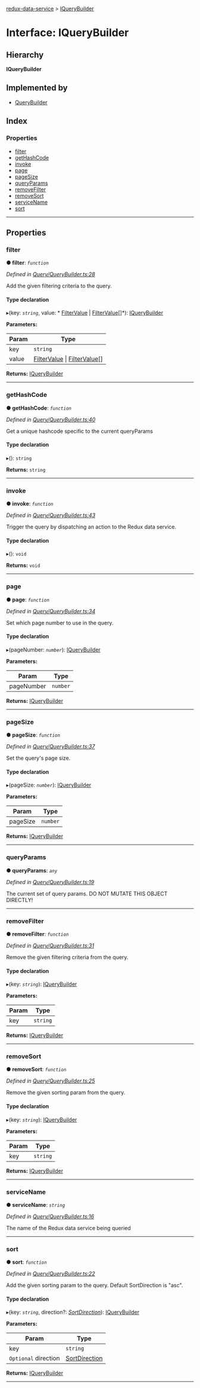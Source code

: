 [redux-data-service](../README.md) > [IQueryBuilder](../interfaces/iquerybuilder.md)

# Interface: IQueryBuilder

## Hierarchy

**IQueryBuilder**

## Implemented by

* [QueryBuilder](../classes/querybuilder.md)

## Index

### Properties

* [filter](iquerybuilder.md#filter)
* [getHashCode](iquerybuilder.md#gethashcode)
* [invoke](iquerybuilder.md#invoke)
* [page](iquerybuilder.md#page)
* [pageSize](iquerybuilder.md#pagesize)
* [queryParams](iquerybuilder.md#queryparams)
* [removeFilter](iquerybuilder.md#removefilter)
* [removeSort](iquerybuilder.md#removesort)
* [serviceName](iquerybuilder.md#servicename)
* [sort](iquerybuilder.md#sort)

---

## Properties

<a id="filter"></a>

###  filter

**● filter**: *`function`*

*Defined in [Query/QueryBuilder.ts:28](https://github.com/Rediker-Software/redux-data-service/blob/24939f4/src/Query/QueryBuilder.ts#L28)*

Add the given filtering criteria to the query.

#### Type declaration
▸(key: *`string`*, value: * [FilterValue](../#filtervalue) &#124; [FilterValue](../#filtervalue)[]*): [IQueryBuilder](iquerybuilder.md)

**Parameters:**

| Param | Type |
| ------ | ------ |
| key | `string` |
| value |  [FilterValue](../#filtervalue) &#124; [FilterValue](../#filtervalue)[]|

**Returns:** [IQueryBuilder](iquerybuilder.md)

___
<a id="gethashcode"></a>

###  getHashCode

**● getHashCode**: *`function`*

*Defined in [Query/QueryBuilder.ts:40](https://github.com/Rediker-Software/redux-data-service/blob/24939f4/src/Query/QueryBuilder.ts#L40)*

Get a unique hashcode specific to the current queryParams

#### Type declaration
▸(): `string`

**Returns:** `string`

___
<a id="invoke"></a>

###  invoke

**● invoke**: *`function`*

*Defined in [Query/QueryBuilder.ts:43](https://github.com/Rediker-Software/redux-data-service/blob/24939f4/src/Query/QueryBuilder.ts#L43)*

Trigger the query by dispatching an action to the Redux data service.

#### Type declaration
▸(): `void`

**Returns:** `void`

___
<a id="page"></a>

###  page

**● page**: *`function`*

*Defined in [Query/QueryBuilder.ts:34](https://github.com/Rediker-Software/redux-data-service/blob/24939f4/src/Query/QueryBuilder.ts#L34)*

Set which page number to use in the query.

#### Type declaration
▸(pageNumber: *`number`*): [IQueryBuilder](iquerybuilder.md)

**Parameters:**

| Param | Type |
| ------ | ------ |
| pageNumber | `number` |

**Returns:** [IQueryBuilder](iquerybuilder.md)

___
<a id="pagesize"></a>

###  pageSize

**● pageSize**: *`function`*

*Defined in [Query/QueryBuilder.ts:37](https://github.com/Rediker-Software/redux-data-service/blob/24939f4/src/Query/QueryBuilder.ts#L37)*

Set the query's page size.

#### Type declaration
▸(pageSize: *`number`*): [IQueryBuilder](iquerybuilder.md)

**Parameters:**

| Param | Type |
| ------ | ------ |
| pageSize | `number` |

**Returns:** [IQueryBuilder](iquerybuilder.md)

___
<a id="queryparams"></a>

###  queryParams

**● queryParams**: *`any`*

*Defined in [Query/QueryBuilder.ts:19](https://github.com/Rediker-Software/redux-data-service/blob/24939f4/src/Query/QueryBuilder.ts#L19)*

The current set of query params. DO NOT MUTATE THIS OBJECT DIRECTLY!

___
<a id="removefilter"></a>

###  removeFilter

**● removeFilter**: *`function`*

*Defined in [Query/QueryBuilder.ts:31](https://github.com/Rediker-Software/redux-data-service/blob/24939f4/src/Query/QueryBuilder.ts#L31)*

Remove the given filtering criteria from the query.

#### Type declaration
▸(key: *`string`*): [IQueryBuilder](iquerybuilder.md)

**Parameters:**

| Param | Type |
| ------ | ------ |
| key | `string` |

**Returns:** [IQueryBuilder](iquerybuilder.md)

___
<a id="removesort"></a>

###  removeSort

**● removeSort**: *`function`*

*Defined in [Query/QueryBuilder.ts:25](https://github.com/Rediker-Software/redux-data-service/blob/24939f4/src/Query/QueryBuilder.ts#L25)*

Remove the given sorting param from the query.

#### Type declaration
▸(key: *`string`*): [IQueryBuilder](iquerybuilder.md)

**Parameters:**

| Param | Type |
| ------ | ------ |
| key | `string` |

**Returns:** [IQueryBuilder](iquerybuilder.md)

___
<a id="servicename"></a>

###  serviceName

**● serviceName**: *`string`*

*Defined in [Query/QueryBuilder.ts:16](https://github.com/Rediker-Software/redux-data-service/blob/24939f4/src/Query/QueryBuilder.ts#L16)*

The name of the Redux data service being queried

___
<a id="sort"></a>

###  sort

**● sort**: *`function`*

*Defined in [Query/QueryBuilder.ts:22](https://github.com/Rediker-Software/redux-data-service/blob/24939f4/src/Query/QueryBuilder.ts#L22)*

Add the given sorting param to the query. Default SortDirection is "asc".

#### Type declaration
▸(key: *`string`*, direction?: *[SortDirection](../#sortdirection)*): [IQueryBuilder](iquerybuilder.md)

**Parameters:**

| Param | Type |
| ------ | ------ |
| key | `string` |
| `Optional` direction | [SortDirection](../#sortdirection) |

**Returns:** [IQueryBuilder](iquerybuilder.md)

___

